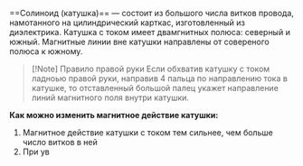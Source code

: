 ==Солиноид (катушка)== — состоит из большого числа витков провода, намотанного на цилиндрический карткас, изготовленный из диэлектрика.
Катушка с током имеет двамгнитных полюса: северный и южный.
Магнитные линии вне катушки направлены от совереного полюса к южному.

>[!Note] Правило правой руки
>Если обхватив катушку с током ладноью правой руки, направив 4 пальца по направлению тока в катушке, то отставленный большой палец укажет направление линий магнитного поля внутри катушки.

**Как можно изменить магнитное действие катушки:**
1. Магнитное действие катушки с током тем сильнее, чем больше число витков в ней
2. При ув